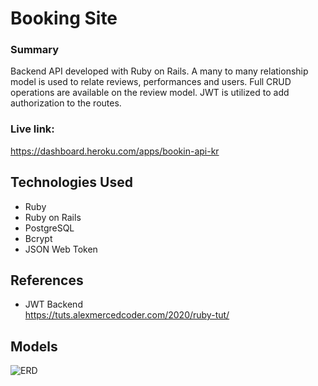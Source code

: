 # Booking Site 

### Summary 
Backend API developed with Ruby on Rails. A many to many relationship model is used to relate reviews, performances and users. Full CRUD operations are available on the review model. JWT is utilized to add authorization to the routes.


### Live link:
https://dashboard.heroku.com/apps/bookin-api-kr

## Technologies Used

- Ruby
- Ruby on Rails
- PostgreSQL
- Bcrypt
- JSON Web Token

## References

- JWT Backend </br>
https://tuts.alexmercedcoder.com/2020/ruby-tut/


## Models

<img src='https://i.imgur.com/TkhUQi0.png' alt='ERD'>
